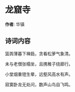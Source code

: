 # 龙窟寺

**作者**: 华镇

## 诗词内容

篮舆薄暮下禅扃，贪看松萝气象清。

未与老僧张榻坐，且携稚子绕廊行。

小堂烟重镫生晕，远壑风高水有声。

寂寞卧龙无处问，数声山鸟自飞鸣。

